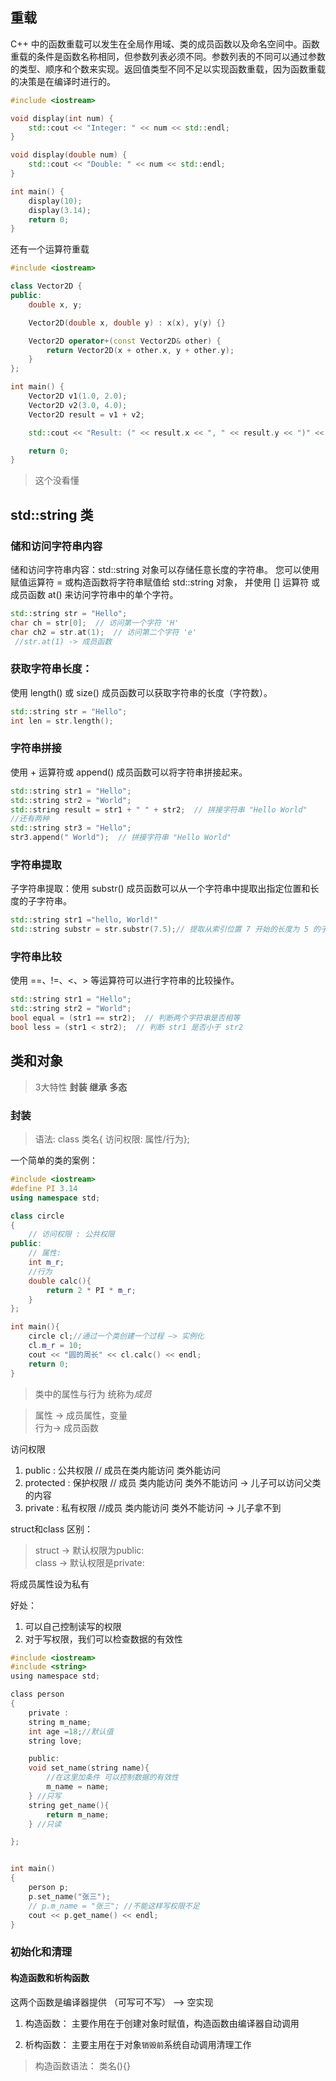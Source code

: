 ## 重载
C++ 中的函数重载可以发生在全局作用域、类的成员函数以及命名空间中。函数重载的条件是函数名称相同，但参数列表必须不同。参数列表的不同可以通过参数的类型、顺序和个数来实现。返回值类型不同不足以实现函数重载，因为函数重载的决策是在编译时进行的。

~~~cpp
#include <iostream>

void display(int num) {
    std::cout << "Integer: " << num << std::endl;
}

void display(double num) {
    std::cout << "Double: " << num << std::endl;
}

int main() {
    display(10);
    display(3.14);
    return 0;
}

~~~

还有一个运算符重载

~~~cpp
#include <iostream>

class Vector2D {
public:
    double x, y;

    Vector2D(double x, double y) : x(x), y(y) {}

    Vector2D operator+(const Vector2D& other) {
        return Vector2D(x + other.x, y + other.y);
    }
};

int main() {
    Vector2D v1(1.0, 2.0);
    Vector2D v2(3.0, 4.0);
    Vector2D result = v1 + v2;

    std::cout << "Result: (" << result.x << ", " << result.y << ")" << std::endl;

    return 0;
}
~~~

> 这个没看懂

## std::string 类

### 储和访问字符串内容
储和访问字符串内容：std::string 对象可以存储任意长度的字符串。
您可以使用赋值运算符 = 或构造函数将字符串赋值给 std::string 对象，
并使用 [] 运算符 或 成员函数 at() 来访问字符串中的单个字符。
~~~cpp
std::string str = "Hello";
char ch = str[0];  // 访问第一个字符 'H'
char ch2 = str.at(1);  // 访问第二个字符 'e'
 //str.at(1) -> 成员函数
~~~
### 获取字符串长度：
使用 length() 或 size() 成员函数可以获取字符串的长度（字符数）。
~~~cpp
std::string str = "Hello";
int len = str.length();
~~~

### 字符串拼接
使用 + 运算符或 append() 成员函数可以将字符串拼接起来。
~~~cpp
std::string str1 = "Hello";
std::string str2 = "World";
std::string result = str1 + " " + str2;  // 拼接字符串 "Hello World"
//还有两种
std::string str3 = "Hello";
str3.append(" World");  // 拼接字符串 "Hello World"
~~~

### 字符串提取

子字符串提取：使用 substr() 成员函数可以从一个字符串中提取出指定位置和长度的子字符串。

~~~cpp
std::string str1 ="hello, World!"
std::string substr = str.substr(7.5);// 提取从索引位置 7 开始的长度为 5 的子字符串，结果为 "World"

~~~

### 字符串比较
使用 ==、!=、<、> 等运算符可以进行字符串的比较操作。
~~~cpp
std::string str1 = "Hello";
std::string str2 = "World";
bool equal = (str1 == str2);  // 判断两个字符串是否相等
bool less = (str1 < str2);  // 判断 str1 是否小于 str2
~~~


## 类和对象
 > 3大特性 **封装** **继承** **多态**

### 封装

>语法: class 类名{ 访问权限: 属性/行为};

一个简单的类的案例：
~~~ cpp
#include <iostream>
#define PI 3.14
using namespace std;

class circle
{
    // 访问权限 : 公共权限
public:
    // 属性:
    int m_r;
    //行为
    double calc(){
        return 2 * PI * m_r;
    }
};

int main(){
    circle cl;//通过一个类创建一个过程 —> 实例化
    cl.m_r = 10;
    cout << "圆的周长" << cl.calc() << endl;
    return 0;
}
~~~


>类中的属性与行为 统称为*成员*

> 属性 -> 成员属性，变量   
> 行为-> 成员函数

 访问权限 

 1. public : 公共权限  // 成员在类内能访问 类外能访问
 2. protected : 保护权限 // 成员 类内能访问 类外不能访问 -> 儿子可以访问父类的内容
 3. private : 私有权限 //成员 类内能访问 类外不能访问 -> 儿子拿不到


 struct和class 区别：

> struct -> 默认权限为public:    
> class -> 默认权限是private:


将成员属性设为私有

好处：
1. 可以自己控制读写的权限      
2. 对于写权限，我们可以检查数据的有效性

~~~ c 
#include <iostream>
#include <string>
using namespace std;

class person
{
    private :
    string m_name;
    int age =18;//默认值
    string love;

    public:
    void set_name(string name){
        //在这里加条件 可以控制数据的有效性
        m_name = name;
    } //只写 
    string get_name(){
        return m_name;
    } //只读

};


int main()
{
    person p;
    p.set_name("张三");
    // p.m_name = "张三"; //不能这样写权限不足
    cout << p.get_name() << endl;
}
~~~

### 初始化和清理

#### 构造函数和析构函数

这两个函数是编译器提供 （可写可不写） ——> 空实现


1. 构造函数： 主要作用在于创建对象时赋值，构造函数由编译器自动调用
   
2. 析构函数： 主要主用在于对象`销毁前`系统自动调用清理工作


>构造函数语法： 类名(){}      
   




















